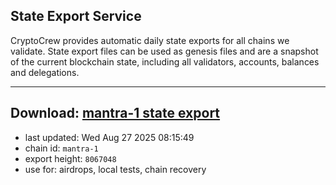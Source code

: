 ## State Export Service
CryptoCrew provides automatic daily state exports for all chains we validate. State export files can be used as genesis files and are a snapshot of the current blockchain state, including all validators, accounts, balances and delegations.

---
**Download: [mantra-1 state export](https://dl-eu2.ccvalidators.com/SERVICE/mantrachain/mantra-1_export_8067048.json)**
---

- last updated: Wed Aug 27 2025 08:15:49
- chain id: `mantra-1`
- export height: `8067048`
- use for: airdrops, local tests, chain recovery
